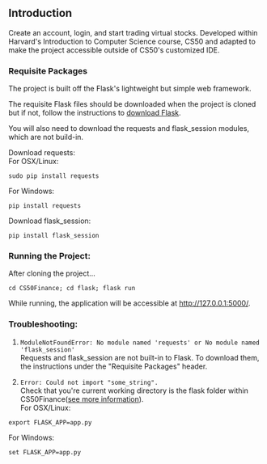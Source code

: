 ## Introduction
Create an account, login, and start trading virtual stocks. Developed within Harvard's Introduction to Computer Science course, CS50 and adapted to make the project accessible outside of CS50's customized IDE. 

### Requisite Packages
The project is built off the Flask's lightweight but simple web framework.  

The requisite Flask files should be downloaded when the project is cloned but if not, follow the instructions to [download Flask](http://flask.pocoo.org/docs/1.0/installation/). 

You will also need to download the requests and flask_session modules, which are not build-in.   

Download requests:  
For OSX/Linux: 
```
sudo pip install requests
```  
For Windows:   
```
pip install requests
```

Download flask_session:    
```
pip install flask_session 
```


### Running the Project:
After cloning the project...
```
cd CS50Finance; cd flask; flask run
```

While running, the application will be accessible at http://127.0.0.1:5000/. 

### Troubleshooting:
  
1. ``` ModuleNotFoundError: No module named 'requests' or No module named 'flask_session' ```  
Requests and flask_session are not built-in to Flask. To download them, the instructions under the "Requisite Packages" header.  
  
2. ``` Error: Could not import "some_string". ```  
Check that you're current working directory is the flask folder within CS50Finance([see more information](http://flask.pocoo.org/docs/1.0/cli/)).  
For OSX/Linux:  
```
export FLASK_APP=app.py  
```
For Windows:  
```
set FLASK_APP=app.py  
```

